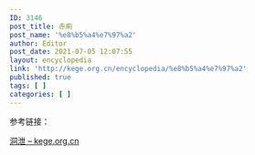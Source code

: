 ```yaml
---
ID: 3146
post_title: 赤痢
post_name: '%e8%b5%a4%e7%97%a2'
author: Editor
post_date: 2021-07-05 12:07:55
layout: encyclopedia
link: 'http://kege.org.cn/encyclopedia/%e8%b5%a4%e7%97%a2'
published: true
tags: [ ]
categories: [ ]
---
```

参考链接：

<a href="http://kege.org.cn/encyclopedia/%e6%b4%9e%e6%b3%84">洞泄 – kege.org.cn</a>